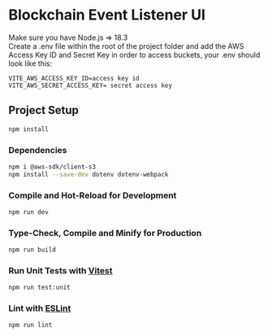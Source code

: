 # Blockchain Event Listener UI

Make sure you have Node.js => 18.3  
Create a .env file within the root of the project folder and add the AWS Access Key ID and Secret Key in order to access buckets, your .env should look like this:  
```
VITE_AWS_ACCESS_KEY_ID=access key id  
VITE_AWS_SECRET_ACCESS_KEY= secret access key
```


## Project Setup

```sh
npm install
```

### Dependencies

```sh
npm i @aws-sdk/client-s3
npm install --save-dev dotenv dotenv-webpack
```
### Compile and Hot-Reload for Development

```sh
npm run dev
```

### Type-Check, Compile and Minify for Production

```sh
npm run build
```

### Run Unit Tests with [Vitest](https://vitest.dev/)

```sh
npm run test:unit
```

### Lint with [ESLint](https://eslint.org/)

```sh
npm run lint
```
